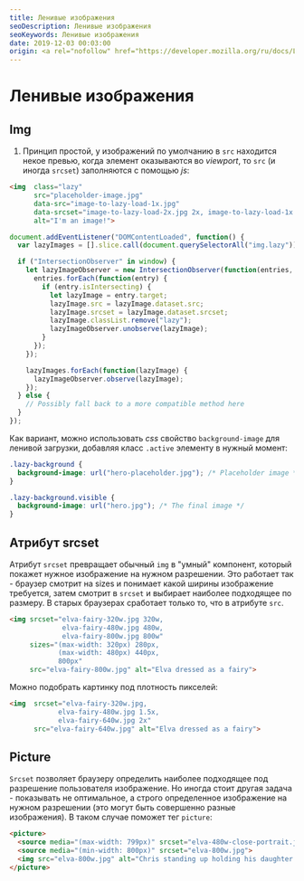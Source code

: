 ```yaml
---
title: Ленивые изображения
seoDescription: Ленивые изображения
seoKeywords: Ленивые изображения
date: 2019-12-03 00:03:00
origin: <a rel="nofollow" href="https://developer.mozilla.org/ru/docs/Learn/HTML/Multimedia_and_embedding/Responsive_images" target="_blank">MDN</a>, <a rel="nofollow" href="https://developers.google.com/web/fundamentals/performance/lazy-loading-guidance/images-and-video" target="_blank">Google developers</a>
---
```

# Ленивые изображения

## Img

1) Принцип простой, у изображений по умолчанию в ```src``` находится некое превью, когда элемент оказываются во *viewport*, то ```src``` (и иногда ```srcset```) заполняются с помощью *js*:

```html
<img  class="lazy" 
      src="placeholder-image.jpg"
      data-src="image-to-lazy-load-1x.jpg"
      data-srcset="image-to-lazy-load-2x.jpg 2x, image-to-lazy-load-1x.jpg 1x"
      alt="I'm an image!">
```

```javascript
document.addEventListener("DOMContentLoaded", function() {
  var lazyImages = [].slice.call(document.querySelectorAll("img.lazy"));

  if ("IntersectionObserver" in window) {
    let lazyImageObserver = new IntersectionObserver(function(entries, observer) {
      entries.forEach(function(entry) {
        if (entry.isIntersecting) {
          let lazyImage = entry.target;
          lazyImage.src = lazyImage.dataset.src;
          lazyImage.srcset = lazyImage.dataset.srcset;
          lazyImage.classList.remove("lazy");
          lazyImageObserver.unobserve(lazyImage);
        }
      });
    });

    lazyImages.forEach(function(lazyImage) {
      lazyImageObserver.observe(lazyImage);
    });
  } else {
    // Possibly fall back to a more compatible method here
  }
});
```

Как вариант, можно использовать *css* свойство ```background-image``` для ленивой загрузки, добавляя класс `.active` элементу в нужный момент:

```css
.lazy-background {
  background-image: url("hero-placeholder.jpg"); /* Placeholder image */
}

.lazy-background.visible {
  background-image: url("hero.jpg"); /* The final image */
}
```

## Атрибут srcset

Атрибут ```srcset``` превращает обычный ```img``` в "умный" компонент, который покажет нужное изображение на нужном разрешении. Это работает так - браузер смотрит на sizes и понимает какой ширины изображение требуется, затем смотрит в ```srcset``` и выбирает наиболее подходящее по размеру. В старых браузерах сработает только то, что в атрибуте ```src```.

```html
<img srcset="elva-fairy-320w.jpg 320w,
             elva-fairy-480w.jpg 480w,
             elva-fairy-800w.jpg 800w"
     sizes="(max-width: 320px) 280px,
            (max-width: 480px) 440px,
            800px"
     src="elva-fairy-800w.jpg" alt="Elva dressed as a fairy">
```

Можно подобрать картинку под плотность пикселей:

```html
<img  srcset="elva-fairy-320w.jpg,
            elva-fairy-480w.jpg 1.5x,
            elva-fairy-640w.jpg 2x"
      src="elva-fairy-640w.jpg" alt="Elva dressed as a fairy">
```

## Picture

```Srcset``` позволяет браузеру определить наиболее подходящее под разрешение пользователя изображение. Но иногда стоит другая задача - показывать не оптимальное, а строго определенное изображение на нужном разрешении (это могут быть совершенно разные изображения). В таком случае поможет тег ```picture```:

```html
<picture>
  <source media="(max-width: 799px)" srcset="elva-480w-close-portrait.jpg">
  <source media="(min-width: 800px)" srcset="elva-800w.jpg">
  <img src="elva-800w.jpg" alt="Chris standing up holding his daughter Elva">
</picture>
```